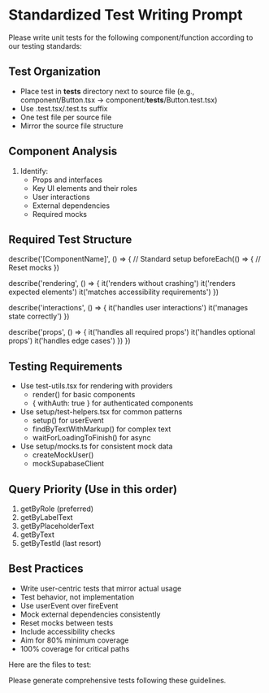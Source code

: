 # Standardized Test Writing Prompt

Please write unit tests for the following component/function according to our testing standards:

## Test Organization
- Place test in __tests__ directory next to source file (e.g., component/Button.tsx → component/__tests__/Button.test.tsx)
- Use .test.tsx/.test.ts suffix
- One test file per source file
- Mirror the source file structure

## Component Analysis
1. Identify:
   - Props and interfaces
   - Key UI elements and their roles
   - User interactions
   - External dependencies
   - Required mocks

## Required Test Structure
describe('[ComponentName]', () => {
  // Standard setup
  beforeEach(() => {
    // Reset mocks
  })

  describe('rendering', () => {
    it('renders without crashing')
    it('renders expected elements')
    it('matches accessibility requirements')
  })
  
  describe('interactions', () => {
    it('handles user interactions')
    it('manages state correctly')
  })
  
  describe('props', () => {
    it('handles all required props')
    it('handles optional props')
    it('handles edge cases')
  })
})

## Testing Requirements
- Use test-utils.tsx for rendering with providers
  - render() for basic components
  - { withAuth: true } for authenticated components
- Use setup/test-helpers.tsx for common patterns
  - setup() for userEvent
  - findByTextWithMarkup() for complex text
  - waitForLoadingToFinish() for async
- Use setup/mocks.ts for consistent mock data
  - createMockUser()
  - mockSupabaseClient

## Query Priority (Use in this order)
1. getByRole (preferred)
2. getByLabelText
3. getByPlaceholderText
4. getByText
5. getByTestId (last resort)

## Best Practices
- Write user-centric tests that mirror actual usage
- Test behavior, not implementation
- Use userEvent over fireEvent
- Mock external dependencies consistently
- Reset mocks between tests
- Include accessibility checks
- Aim for 80% minimum coverage
- 100% coverage for critical paths

Here are the files to test:


Please generate comprehensive tests following these guidelines.
